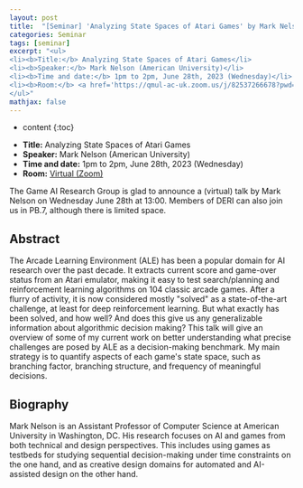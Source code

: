 ```yaml
---
layout: post
title:  "[Seminar] 'Analyzing State Spaces of Atari Games' by Mark Nelson"
categories: Seminar
tags: [seminar]
excerpt: "<ul>
<li><b>Title:</b> Analyzing State Spaces of Atari Games</li>
<li><b>Speaker:</b> Mark Nelson (American University)</li> 
<li><b>Time and date:</b> 1pm to 2pm, June 28th, 2023 (Wednesday)</li>
<li><b>Room:</b> <a href='https://qmul-ac-uk.zoom.us/j/82537266678?pwd=dGtCZE1lT0M3dUxPWmhkdmZBVFVsQT09'>Virtual (Zoom)</a></li>
</ul>"
mathjax: false
---
```


* content
{:toc}

<ul>
<li><b>Title:</b> Analyzing State Spaces of Atari Games</li>
<li><b>Speaker:</b> Mark Nelson (American University)</li> 
<li><b>Time and date:</b> 1pm to 2pm, June 28th, 2023 (Wednesday)</li>
<li><b>Room:</b> <a href='https://qmul-ac-uk.zoom.us/j/82537266678?pwd=dGtCZE1lT0M3dUxPWmhkdmZBVFVsQT09'>Virtual (Zoom)</a></li>
</ul>

The Game AI Research Group is glad to announce a (virtual) talk by Mark Nelson on Wednesday June 28th at 13:00. Members of DERI can also join us in PB.7, although there is limited space.

## Abstract

The Arcade Learning Environment (ALE) has been a popular domain for AI research over the past decade. It extracts current score and game-over status from an Atari emulator, making it easy to test search/planning and reinforcement learning algorithms on 104 classic arcade games. After a flurry of activity, it is now considered mostly "solved" as a state-of-the-art challenge, at least for deep reinforcement learning. But what exactly has been solved, and how well? And does this give us any generalizable information about algorithmic decision making? This talk will give an overview of some of my current work on better understanding what precise challenges are posed by ALE as a decision-making benchmark. My main strategy is to quantify aspects of each game's state space, such as branching factor, branching structure, and frequency of meaningful decisions.

## Biography

Mark Nelson is an Assistant Professor of Computer Science at American University in Washington, DC. His research focuses on AI and games from both technical and design perspectives. This includes using games as testbeds for studying sequential decision-making under time constraints on the one hand, and as creative design domains for automated and AI-assisted design on the other hand.
